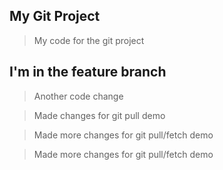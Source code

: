 ## My Git Project 

> My code for the git project 

## I'm in the feature branch

> Another code change 

> Made changes for git pull demo 

> Made more changes for git pull/fetch demo


> Made more changes for git pull/fetch demo

